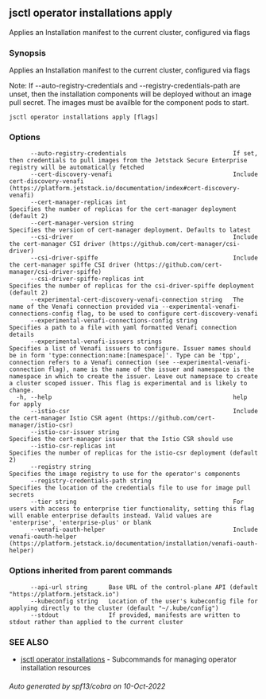 ## jsctl operator installations apply

Applies an Installation manifest to the current cluster, configured via flags

### Synopsis

Applies an Installation manifest to the current cluster, configured via flags

Note: If --auto-registry-credentials and --registry-credentials-path are unset, then the installation components will be deployed without an image pull secret. The images must be availble for the component pods to start.

```
jsctl operator installations apply [flags]
```

### Options

```
      --auto-registry-credentials                              If set, then credentials to pull images from the Jetstack Secure Enterprise registry will be automatically fetched
      --cert-discovery-venafi                                  Include cert-discovery-venafi (https://platform.jetstack.io/documentation/index#cert-discovery-venafi)
      --cert-manager-replicas int                              Specifies the number of replicas for the cert-manager deployment (default 2)
      --cert-manager-version string                            Specifies the version of cert-manager deployment. Defaults to latest
      --csi-driver                                             Include the cert-manager CSI driver (https://github.com/cert-manager/csi-driver)
      --csi-driver-spiffe                                      Include the cert-manager spiffe CSI driver (https://github.com/cert-manager/csi-driver-spiffe)
      --csi-driver-spiffe-replicas int                         Specifies the number of replicas for the csi-driver-spiffe deployment (default 2)
      --experimental-cert-discovery-venafi-connection string   The name of the Venafi connection provided via --experimental-venafi-connections-config flag, to be used to configure cert-discovery-venafi
      --experimental-venafi-connections-config string          Specifies a path to a file with yaml formatted Venafi connection details
      --experimental-venafi-issuers strings                    Specifies a list of Venafi issuers to configure. Issuer names should be in form 'type:connection:name:[namespace]'. Type can be 'tpp', connection refers to a Venafi connection (see --experimental-venafi-connection flag), name is the name of the issuer and namespace is the namespace in which to create the issuer. Leave out namepsace to create a cluster scoped issuer. This flag is experimental and is likely to change.
  -h, --help                                                   help for apply
      --istio-csr                                              Include the cert-manager Istio CSR agent (https://github.com/cert-manager/istio-csr)
      --istio-csr-issuer string                                Specifies the cert-manager issuer that the Istio CSR should use
      --istio-csr-replicas int                                 Specifies the number of replicas for the istio-csr deployment (default 2)
      --registry string                                        Specifies the image registry to use for the operator's components
      --registry-credentials-path string                       Specifies the location of the credentials file to use for image pull secrets
      --tier string                                            For users with access to enterprise tier functionality, setting this flag will enable enterprise defaults instead. Valid values are 'enterprise', 'enterprise-plus' or blank
      --venafi-oauth-helper                                    Include venafi-oauth-helper (https://platform.jetstack.io/documentation/installation/venafi-oauth-helper)
```

### Options inherited from parent commands

```
      --api-url string      Base URL of the control-plane API (default "https://platform.jetstack.io")
      --kubeconfig string   Location of the user's kubeconfig file for applying directly to the cluster (default "~/.kube/config")
      --stdout              If provided, manifests are written to stdout rather than applied to the current cluster
```

### SEE ALSO

* [jsctl operator installations](jsctl_operator_installations.md)	 - Subcommands for managing operator installation resources

###### Auto generated by spf13/cobra on 10-Oct-2022
